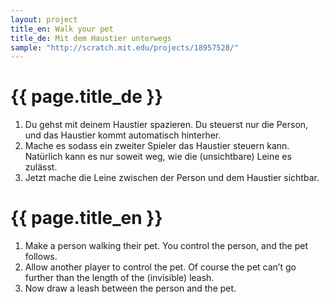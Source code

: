 ```yaml
---
layout: project
title_en: Walk your pet
title_de: Mit dem Haustier unterwegs
sample: "http://scratch.mit.edu/projects/18957528/"
---
```


# {{ page.title_de }}

1. Du gehst mit deinem Haustier spazieren. Du steuerst nur die Person, und das Haustier kommt automatisch hinterher.
2. Mache es sodass ein zweiter Spieler das Haustier steuern kann. Natürlich kann es nur soweit weg, wie die (unsichtbare) Leine es zulässt.
3. Jetzt mache die Leine zwischen der Person und dem Haustier sichtbar.

# {{ page.title_en }}

1. Make a person walking their pet. You control the person, and the pet follows.
2. Allow another player to control the pet. Of course the pet can’t go further than the length of the (invisible) leash.
3. Now draw a leash between the person and the pet.
